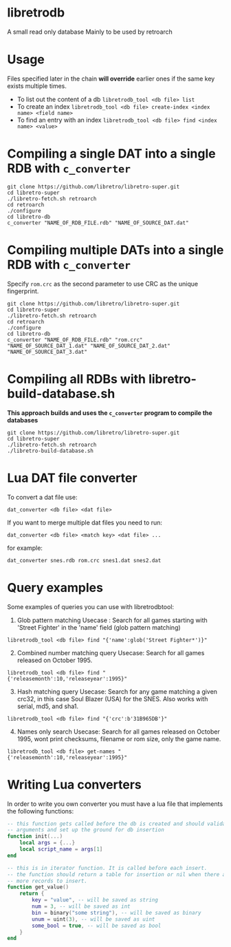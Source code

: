 # libretrodb
A small read only database
Mainly to be used by retroarch

# Usage
Files specified later in the chain **will override** earlier ones if the same key exists multiple times.

* To list out the content of a db `libretrodb_tool <db file> list`
* To create an index `libretrodb_tool <db file> create-index <index name> <field name>`
* To find an entry with an index `libretrodb_tool <db file> find <index name> <value>`

# Compiling a single DAT into a single RDB with `c_converter`
```
git clone https://github.com/libretro/libretro-super.git
cd libretro-super
./libretro-fetch.sh retroarch
cd retroarch
./configure
cd libretro-db
c_converter "NAME_OF_RDB_FILE.rdb" "NAME_OF_SOURCE_DAT.dat"
```

# Compiling multiple DATs into a single RDB with `c_converter`
Specify `rom.crc` as the second parameter to use CRC as the unique fingerprint.
```
git clone https://github.com/libretro/libretro-super.git
cd libretro-super
./libretro-fetch.sh retroarch
cd retroarch
./configure
cd libretro-db
c_converter "NAME_OF_RDB_FILE.rdb" "rom.crc" "NAME_OF_SOURCE_DAT_1.dat" "NAME_OF_SOURCE_DAT_2.dat" "NAME_OF_SOURCE_DAT_3.dat"
```

# Compiling all RDBs with libretro-build-database.sh
**This approach builds and uses the `c_converter` program to compile the databases**

```
git clone https://github.com/libretro/libretro-super.git
cd libretro-super
./libretro-fetch.sh retroarch
./libretro-build-database.sh
```

# Lua DAT file converter
To convert a dat file use:
~~~
dat_converter <db file> <dat file>
~~~
If you want to merge multiple dat files you need to run:
~~~
dat_converter <db file> <match key> <dat file> ...
~~~
for example:
~~~
dat_converter snes.rdb rom.crc snes1.dat snes2.dat
~~~

# Query examples
Some examples of queries you can use with libretrodbtool:

1) Glob pattern matching
Usecase : Search for all games starting with 'Street Fighter' in the 'name' field (glob pattern matching)

`libretrodb_tool <db file> find "{'name':glob('Street Fighter*')}"`

2) Combined number matching query
Usecase: Search for all games released on October 1995.

`libretrodb_tool <db file> find "{'releasemonth':10,'releaseyear':1995}"`

3) Hash matching query
Usecase: Search for any game matching a given crc32, in this case Soul Blazer (USA) for the SNES.  Also works with serial, md5, and sha1.

`libretrodb_tool <db file> find "{'crc':b'31B965DB'}"`

4) Names only search
Usecase: Search for all games released on October 1995, wont print checksums, filename or rom size, only the game name.

`libretrodb_tool <db file> get-names "{'releasemonth':10,'releaseyear':1995}"`

# Writing Lua converters
In order to write you own converter you must have a lua file that implements the following functions:

~~~.lua
-- this function gets called before the db is created and should validate the
-- arguments and set up the ground for db insertion
function init(...)
	local args = {...}
	local script_name = args[1]
end

-- this is in iterator function. It is called before each insert.
-- the function should return a table for insertion or nil when there are no
-- more records to insert.
function get_value()
	return {
		key = "value", -- will be saved as string
		num = 3, -- will be saved as int
		bin = binary("some string"), -- will be saved as binary
		unum = uint(3), -- will be saved as uint
		some_bool = true, -- will be saved as bool
	}
end
~~~
